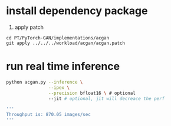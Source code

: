 # install dependency package

1. apply patch

```
cd PT/PyTorch-GAN/implementations/acgan
git apply ../../../workload/acgan/acgan.patch
```


# run real time inference

```bash
python acgan.py --inference \
				--ipex \
				--precision bfloat16 \ # optional
				--jit # optional, jit will decreace the perf

'''
Throughput is: 870.05 images/sec
'''

```
